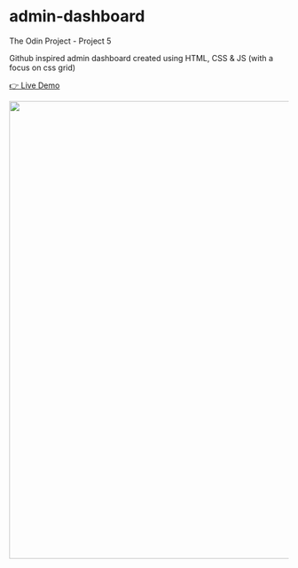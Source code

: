 # admin-dashboard

The Odin Project - Project 5

Github inspired admin dashboard created using HTML, CSS & JS (with a focus on css grid)

[👉 Live Demo](https://mocchu.github.io/admin-dashboard/)

<img src="" width="825" />
